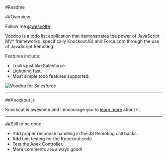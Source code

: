 #Readme


##Overview

Follow me [@wesnolte](http://twitter.com/wesnolte)

Voodoo is a todo list application that demonstrates the power of JavaScript MV* frameworks (specifically KnockoutJS) and Force.com through the use of JavaScript Remoting.

Features include:

* Looks just like Salesforce.
* Lightning fast.
* Most simple todo features supported.

![Voodoo for Salesforce](http://i.imgur.com/rEbi8.png "Todo it now!")

----

##Knockout.js

Knockout is awesome and I encourage you to [learn more](http://learn.knockoutjs.com) about it.

-----

##Still to be done

* Add proper response handling in the JS Remoting call backs.
* Add unit testing for the Knockout code.
* Test the Apex Controller.
* More comments are always good!
